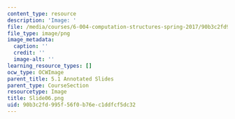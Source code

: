 ```yaml
---
content_type: resource
description: 'Image: '
file: /media/courses/6-004-computation-structures-spring-2017/90b3c2fd995f56f0b76ec1ddfcf5dc32_Slide06.png
file_type: image/png
image_metadata:
  caption: ''
  credit: ''
  image-alt: ''
learning_resource_types: []
ocw_type: OCWImage
parent_title: 5.1 Annotated Slides
parent_type: CourseSection
resourcetype: Image
title: Slide06.png
uid: 90b3c2fd-995f-56f0-b76e-c1ddfcf5dc32
---
```

